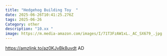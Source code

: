 ```yaml
---
title: "Hedgehog Building Toy  "
date: 2025-06-26T10:41:25.276Z
tags: 2025-06-26
Category: other
description: "10.xx "
image: https://m.media-amazon.com/images/I/71T3FzAW1xL._AC_SX679_.jpg
---
```

https://amzlink.to/az0KJvBk8uvdt     AD